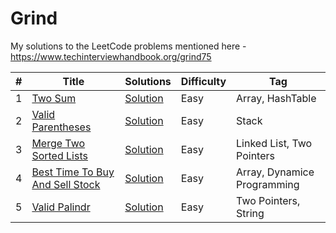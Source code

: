 # Grind

My solutions to the LeetCode problems mentioned here - https://www.techinterviewhandbook.org/grind75

| #   | Title                                                                                             | Solutions                                                                                                                              | Difficulty | Tag                         |
|-----|---------------------------------------------------------------------------------------------------|----------------------------------------------------------------------------------------------------------------------------------------|------------|-----------------------------|
| 1   | [Two Sum](https://leetcode.com/problems/two-sum/)                                                 | [Solution](https://github.com/ani03sha/Grind/blob/main/src/main/java/org/redquark/grind/problems/easy/TwoSum.java)                     | Easy       | Array, HashTable            |
| 2   | [Valid Parentheses](https://leetcode.com/problems/valid-parentheses/)                             | [Solution](https://github.com/ani03sha/Grind/blob/main/src/main/java/org/redquark/grind/problems/easy/ValidParentheses.java)           | Easy       | Stack                       |
| 3   | [Merge Two Sorted Lists](https://leetcode.com/problems/merge-two-sorted-lists/)                   | [Solution](https://github.com/ani03sha/Grind/blob/main/src/main/java/org/redquark/grind/problems/easy/MergeTwoSortedLists.java)        | Easy       | Linked List, Two Pointers   |
| 4   | [Best Time To Buy And Sell Stock](https://leetcode.com/problems/best-time-to-buy-and-sell-stock/) | [Solution](https://github.com/ani03sha/Grind/blob/main/src/main/java/org/redquark/grind/problems/easy/BestTimeToBuyAndSellStocks.java) | Easy       | Array, Dynamice Programming |
| 5   | [Valid Palindr](https://leetcode.com/problems/valid-palindrome/)                                  | [Solution](https://github.com/ani03sha/Grind/blob/main/src/main/java/org/redquark/grind/problems/easy/ValidPalindrome.java)            | Easy       | Two Pointers, String        |